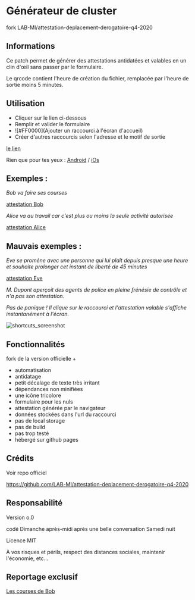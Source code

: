 
# Générateur de cluster

fork LAB-MI/attestation-deplacement-derogatoire-q4-2020


## Informations

Ce patch permet de générer des attestations antidatées et valables en un clin d'œil sans passer par le formulaire.

Le qrcode contient l'heure de création du fichier, remplacée par l'heure de sortie moins 5 minutes.


## Utilisation

- Cliquer sur le lien ci-dessous
- Remplir et valider le formulaire
- ![#FF0000](Ajouter un raccourci à l'écran d'accueil)
- Créer d'autres raccourcis selon l'adresse et le motif de sortie


[le lien](https://nicopowa.github.io/covid_rapide/patch/gen.html)


Rien que pour tes yeux : [Android](https://nicopowa.github.io/covid_rapide/patch/covid_rapide_android.mp4) / [iOs](https://nicopowa.github.io/covid_rapide/patch/covid_rapide_ios.mp4)


## Exemples :

*Bob va faire ses courses*

[attestation Bob](https://nicopowa.github.io/covid_rapide?lastname=Smith&firstname=Bob&birthday=01/01/1970&placeofbirth=Bob%27s%20hometown&address=1%20Bob%27s%20street&zipcode=75000&city=Bob%27s%20city&motif=achats&minutes=5)


*Alice va au travail car c'est plus ou moins la seule activité autorisée*

[attestation Alice](https://nicopowa.github.io/covid_rapide?lastname=Smith&firstname=Alice&birthday=01/01/1970&placeofbirth=Alice%27s%20hometown&address=1%20Alice%27s%20street&zipcode=75000&city=Alice%27s%20city&motif=travail&minutes=5)


## Mauvais exemples :

*Eve se promène avec une personne qui lui plaît depuis presque une heure
et souhaite prolonger cet instant de liberté de 45 minutes*

[attestation Eve](https://nicopowa.github.io/covid_rapide?lastname=Smith&firstname=Eve&birthday=01/01/1970&placeofbirth=Eve%27s%20hometown&address=1%20Eve%27s%20street&zipcode=75000&city=Eve%27s%20city&motif=sport_animaux&minutes=15)


*M. Dupont aperçoit des agents de police en pleine frénésie de contrôle et n'a pas son attestation.*

*Pas de panique ! Il clique sur le raccourci et l'attestation valable s'affiche instantanément à l'écran.*


![shortcuts_screenshot](https://nicopowa.github.com/covid_rapide/patch/shortcuts.jpg)


## Fonctionnalités

fork de la version officielle + 

- automatisation
- antidatage
- petit décalage de texte très irritant
- dépendances non minifiées
- une icône tricolore
- formulaire pour les nuls
- attestation générée par le navigateur
- données stockées dans l'url du raccourci
- pas de local storage
- pas de build
- pas trop testé
- hébergé sur github pages


## Crédits

Voir repo officiel

https://github.com/LAB-MI/attestation-deplacement-derogatoire-q4-2020


## Responsabilité

Version o.0

codé Dimanche après-midi après une belle conversation Samedi nuit

Licence MIT

À vos risques et périls, respect des distances sociales, maintenir l'économie, etc...


## Reportage exclusif

[Les courses de Bob](https://nicopowa.github.io/covid_rapide/patch/bob_va_faire_ses_courses.mp4)